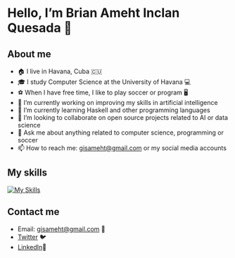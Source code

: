 # Hello, I’m Brian Ameht Inclan Quesada 👋


## About me
- 🏠 I live in Havana, Cuba 🇨🇺
- 🎓 I study Computer Science at the University of Havana 💻
- ⚽ When I have free time, I like to play soccer or program 🖥️
- 🔭 I’m currently working on improving my skills in artificial intelligence
- 🌱 I’m currently learning Haskell and other programming languages
- 👯 I’m looking to collaborate on open source projects related to AI or data science
- 💬 Ask me about anything related to computer science, programming or soccer
- 📫 How to reach me: gisameht@gmail.com or my social media accounts

## My skills
[![My Skills](https://skillicons.dev/icons?i=c,cpp,cs,dotnet,git,github,py,hs)](https://skillicons.dev)
## Contact me
- Email: gisameht@gmail.com 📧
- [Twitter](https://twitter.com/BrianInclan) 🐦
- [LinkedIn](https://www.linkedin.com/in/brian-inclan-7a02531a5)💼
